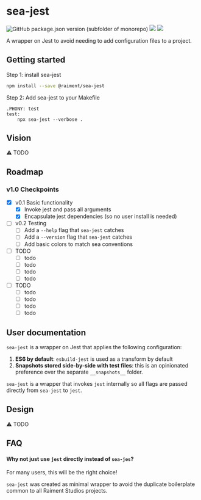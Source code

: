 # sea-jest

![GitHub package.json version (subfolder of monorepo)](https://img.shields.io/github/package-json/v/raiment-studios/monorepo?filename=source%2Fprojects%2Fsea%2Fapps%2Fsea-jest%2Fpackage.json)
![](https://img.shields.io/badge/license-MIT-039)
[![](https://img.shields.io/badge/feedback-welcome!-1a6)](https://github.com/raiment-studios/monorepo/discussions)

A wrapper on Jest to avoid needing to add configuration files to a project.

## Getting started

Step 1: install sea-jest

```bash
npm install --save @raiment/sea-jest
```

Step 2: Add sea-jest to your Makefile

```make
.PHONY: test
test:
    npx sea-jest --verbose .
```

## Vision

⚠️ TODO

## Roadmap

### v1.0 Checkpoints

-   [x] v0.1 Basic functionality
    -   [x] Invoke jest and pass all arguments
    -   [x] Encapsulate jest dependencies (so no user install is needed)
-   [ ] v0.2 Testing
    -   [ ] Add a `--help` flag that `sea-jest` catches
    -   [ ] Add a `--version` flag that `sea-jest` catches
    -   [ ] Add basic colors to match sea conventions
-   [ ] TODO
    -   [ ] todo
    -   [ ] todo
    -   [ ] todo
    -   [ ] todo
-   [ ] TODO
    -   [ ] todo
    -   [ ] todo
    -   [ ] todo
    -   [ ] todo

## User documentation

`sea-jest` is a wrapper on Jest that applies the following configuration:

1. **ES6 by default**: `esbuild-jest` is used as a transform by default
2. **Snapshots stored side-by-side with test files**: this is an opinionated preference over the separate `__snapshots__` folder.

`sea-jest` is a wrapper that invokes `jest` internally so all flags are passed directly from `sea-jest` to `jest`.

## Design

⚠️ TODO

## FAQ

#### Why not just use `jest` directly instead of `sea-jes`?

For many users, this will be the right choice!

`sea-jest` was created as minimal wrapper to avoid the duplicate boilerplate common to all Raiment Studios projects. 
